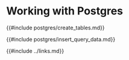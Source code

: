 # Working with Postgres

{{#include postgres/create_tables.md}}

{{#include postgres/insert_query_data.md}}

{{#include ../links.md}}
